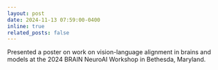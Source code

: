 ```yaml
---
layout: post
date: 2024-11-13 07:59:00-0400
inline: true
related_posts: false
---
```


Presented a poster on work on vision-language alignment in brains and models at the 2024 BRAIN NeuroAI Workshop in Bethesda, Maryland.
